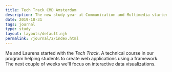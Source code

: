 ```yaml
---
title: Tech Track CMD Amsterdam
description: The new study year at Communication and Multimedia started for the second and third year students.
date: 2019-10-31
tags: journal
type: study
layout: layouts/default.njk
permalink: /journal/2/index.html
---
```


Me and Laurens started with the *Tech Track*. A technical course in our program helping students to create web applications using a framework. The next couple of weeks we'll focus on interactive data visualizations.
